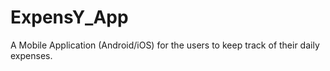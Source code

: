 # ExpensY_App
A Mobile Application (Android/iOS) for the users to keep track of their daily expenses.
